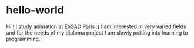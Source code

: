 # hello-world
Hi ! I study animation at EnSAD Paris :)
I am interested in very varied fields and for the needs of my diploma project I am slowly putting into learning to programming.
